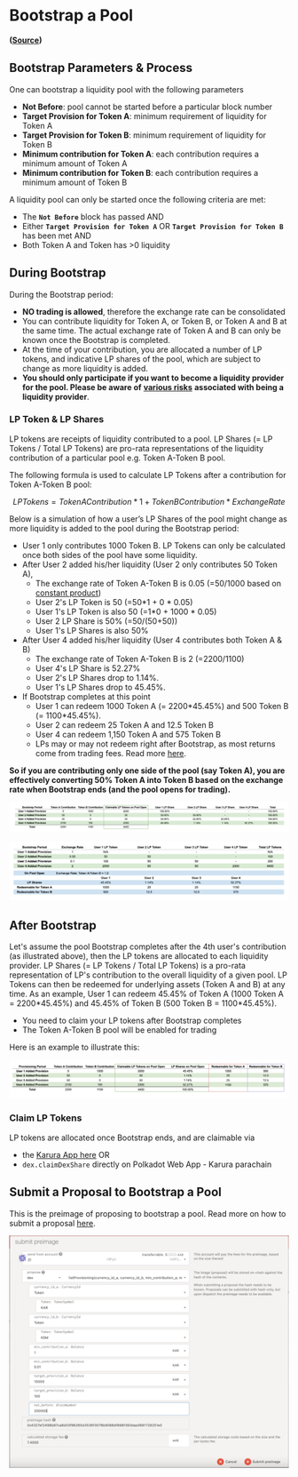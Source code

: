 # Bootstrap a Pool

**\(**[**Source**](https://github.com/AcalaNetwork/Acala/blob/master/modules/dex/src/lib.rs#L462)**\)**

## **Bootstrap Parameters & Process**

One can bootstrap a liquidity pool with the following parameters

* **Not Before**: pool cannot be started before a particular block number
* **Target Provision for Token A**: minimum requirement of liquidity for Token A 
* **Target Provision for Token B**: minimum requirement of liquidity for Token B
* **Minimum contribution for Token A**: each contribution requires a minimum amount of Token A 
* **Minimum contribution for Token B**: each contribution requires a minimum amount of Token B

A liquidity pool can only be started once the following criteria are met:

* The **`Not Before`** block has passed AND
* Either **`Target Provision for Token A`** OR **`Target Provision for Token B`** has been met AND
* Both Token A and Token has &gt;0 liquidity

## **During Bootstrap**

During the Bootstrap period:

* **NO trading is allowed**, therefore the exchange rate can be consolidated
* You can contribute liquidity for Token A, or Token B, or Token A and B at the same time. The actual exchange rate of Token A and B can only be known once the Bootstrap is completed.
* At the time of your contribution, you are allocated a number of LP tokens, and indicative LP shares of the pool, which are subject to change as more liquidity is added.
* **You should only participate if you want to become a liquidity provider for the pool. Please be aware of** [**various risks**](lp-returns-and-risks.md) **associated with being a liquidity provider**.

### LP Token & LP Shares

LP tokens are receipts of liquidity contributed to a pool. LP Shares \(= LP Tokens / Total LP Tokens\) are pro-rata representations of the liquidity contribution of a particular pool e.g. Token A-Token B pool. 

The following formula is used to calculate LP Tokens after a contribution for Token A-Token B pool:

$$
LP Tokens = Token A Contribution * 1 + Token B Contribution * Exchange Rate
$$

Below is a simulation of how a user’s LP Shares of the pool might change as more liquidity is added to the pool during the Bootstrap period:

* User 1 only contributes 1000 Token B. LP Tokens can only be calculated once both sides of the pool have some liquidity. 
* After User 2 added his/her liquidity \(User 2 only contributes 50 Token A\), 
  * The exchange rate of Token A-Token B is 0.05 \(=50/1000 based on [constant product](https://wiki.acala.network/karura/defi-hub/swap/protocol-overview#trading-and-lps)\)
  * User 2's LP Token is 50 \(=50\*1 + 0 \* 0.05\)
  * User 1's LP Token is also 50 \(=1\*0 + 1000 \* 0.05\)
  * User 2 LP Share is 50% \(=50/\(50+50\)\)
  * User 1's LP Shares is also 50%
* After User 4 added his/her liquidity \(User 4 contributes both Token A & B\)
  * The exchange rate of Token A-Token B is 2 \(=2200/1100\)
  * User 4's LP Share is 52.27%
  * User 2's LP Shares drop to 1.14%.
  * User 1's LP Shares drop to 45.45%.
* If Bootstrap completes at this point
  * User 1 can redeem 1000 Token A \(= 2200\*45.45%\) and 500 Token B \(= 1100\*45.45%\).
  * User 2 can redeem 25 Token A and 12.5 Token B
  * User 4 can redeem 1,150 Token A and 575 Token B
  * LPs may or may not redeem right after Bootstrap, as most returns come from trading fees. Read more [here](lp-returns-and-risks.md).

**So if you are contributing only one side of the pool \(say Token A\), you are effectively converting 50% Token A into Token B based on the exchange rate when Bootstrap ends \(and the pool opens for trading\).**

![LP Share change during Bootstrap](../../../.gitbook/assets/screen-shot-2021-07-20-at-2.36.47-pm.png)

![LP Token calculations](../../../.gitbook/assets/screen-shot-2021-07-20-at-2.37.00-pm.png)

## **After Bootstrap**

Let's assume the pool Bootstrap completes after the 4th user's contribution \(as illustrated above\), then the LP tokens are allocated to each liquidity provider. LP Shares \(= LP Tokens / Total LP Tokens\) is a pro-rata representation of LP's contribution to the overall liquidity of a given pool. LP Tokens can then be redeemed for underlying assets \(Token A and B\) at any time. As an example, User 1 can redeem  45.45% of Token A \(1000 Token A = 2200\*45.45%\) and 45.45% of Token B \(500 Token B = 1100\*45.45%\).

* You need to claim your LP tokens after Bootstrap completes
* The Token A-Token B pool will be enabled for trading

Here is an example to illustrate this:

![](../../../.gitbook/assets/screen-shot-2021-07-13-at-9.59.36-am%20%281%29%20%281%29%20%281%29%20%281%29.png)

### Claim LP Tokens

LP tokens are allocated once Bootstrap ends, and are claimable via 

* the [Karura App here](https://apps.karura.network/swap/bootstrap) OR
* `dex.claimDexShare` directly on Polkadot Web App - Karura parachain 

## **Submit a Proposal to Bootstrap a Pool**

This is the preimage of proposing to bootstrap a pool. Read more on how to submit a proposal [here](../../get-started/governance/participate-in-democracy.md).

![](../../../.gitbook/assets/screen-shot-2021-07-13-at-10.10.36-am.png)

